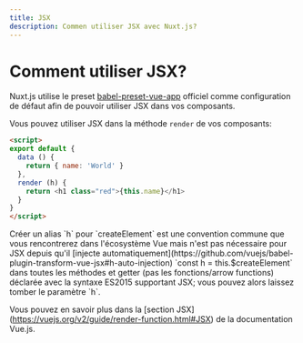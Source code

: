 ```yaml
---
title: JSX
description: Commen utiliser JSX avec Nuxt.js?
---
```


# Comment utiliser JSX?

Nuxt.js utilise le preset [babel-preset-vue-app](https://github.com/vuejs/babel-preset-vue-app) officiel comme configuration de défaut afin de pouvoir utiliser JSX dans vos composants.

Vous pouvez utiliser JSX dans la méthode `render` de vos composants:

```html
<script>
export default {
  data () {
    return { name: 'World' }
  },
  render (h) {
    return <h1 class="red">{this.name}</h1>
  }
}
</script>
```

<p class="Alert Alert--info">Créer un alias `h` pour `createElement` est une convention commune que vous rencontrerez dans l'écosystème Vue mais n'est pas nécessaire pour JSX depuis qu'il [injecte automatiquement](https://github.com/vuejs/babel-plugin-transform-vue-jsx#h-auto-injection) `const h = this.$createElement` dans toutes les méthodes et getter (pas les fonctions/arrow functions) déclarée avec la syntaxe ES2015 supportant JSX; vous pouvez alors laissez tomber le paramètre `h`.</p>

Vous pouvez en savoir plus dans la [section JSX] (https://vuejs.org/v2/guide/render-function.html#JSX) de la documentation Vue.js.
